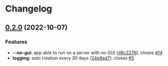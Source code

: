 # Changelog

## [0.2.0](https://github.com/EPFL-ENAC/ENACrestic/compare/v0.1.9...v0.2.0) (2022-10-07)


### Features

* **--no-gui:** app able to run on a server with no GUI ([d8c2276](https://github.com/EPFL-ENAC/ENACrestic/commit/d8c22764021457f49ced070f6c5943cf79bc43e5)), closes [#14](https://github.com/EPFL-ENAC/ENACrestic/issues/14)
* **logging:** auto rotation every 30 days ([24e8ad7](https://github.com/EPFL-ENAC/ENACrestic/commit/24e8ad7b726afda1cf9fb570f707537130a1aafd)), closes [#5](https://github.com/EPFL-ENAC/ENACrestic/issues/5)
